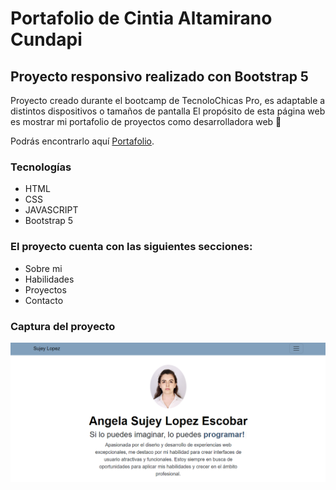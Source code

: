 # Portafolio de Cintia Altamirano Cundapi
## Proyecto responsivo realizado con Bootstrap 5

Proyecto creado durante el bootcamp de TecnoloChicas Pro, es adaptable a distintos dispositivos o tamaños de pantalla
El propósito de esta página web es mostrar mi portafolio de proyectos como desarrolladora web 💚

Podrás encontrarlo aquí [Portafolio]().

### Tecnologías

* HTML
* CSS
* JAVASCRIPT
* Bootstrap 5

### El proyecto cuenta con las siguientes secciones:

* Sobre mi
* Habilidades
* Proyectos
* Contacto

### Captura del proyecto
![Captura del proyecto](/assets/portafolio.PNG)